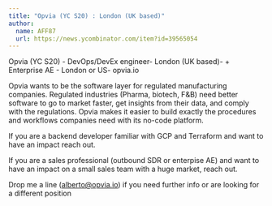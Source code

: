 ```yaml
---
title: "Opvia (YC S20) : London (UK based)"
author:
  name: AFF87
  url: https://news.ycombinator.com/item?id=39565054
---
```

Opvia (YC S20) - DevOps&#x2F;DevEx engineer- London (UK based)- + Enterprise AE - London or US- opvia.io

Opvia wants to be the software layer for regulated manufacturing companies. Regulated industries (Pharma, biotech, F&amp;B) need better software to go to market faster, get insights from their data, and comply with the regulations. Opvia makes it easier to build exactly the procedures and workflows companies need with its no-code platform.

If you are a backend developer familiar with GCP and Terraform and want to have an impact reach out.

If you are a sales professional (outbound SDR or enterpise AE) and want to have an impact on a small sales team with a huge market, reach out.

Drop me a line (alberto@opvia.io) if you need further info or are looking for a different position
